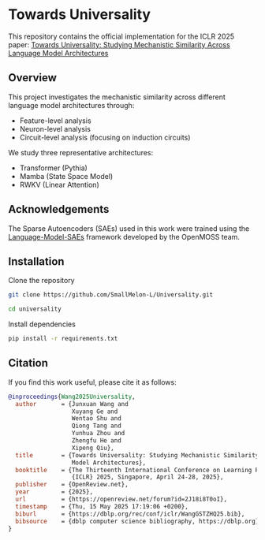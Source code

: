 # Towards Universality

This repository contains the official implementation for the ICLR 2025 paper: [Towards Universality: Studying Mechanistic Similarity Across Language Model Architectures](https://arxiv.org/abs/2410.06672)

## Overview

This project investigates the mechanistic similarity across different language model architectures through:
- Feature-level analysis
- Neuron-level analysis
- Circuit-level analysis (focusing on induction circuits)

We study three representative architectures:
- Transformer (Pythia)
- Mamba (State Space Model)
- RWKV (Linear Attention)

## Acknowledgements

The Sparse Autoencoders (SAEs) used in this work were trained using the [Language-Model-SAEs](https://github.com/OpenMOSS/Language-Model-SAEs) framework developed by the OpenMOSS team.

## Installation
Clone the repository
```bash
git clone https://github.com/SmallMelon-L/Universality.git

cd universality
```

Install dependencies

```bash
pip install -r requirements.txt
```

## Citation

If you find this work useful, please cite it as follows:

```bibtex
@inproceedings{Wang2025Universality,
  author       = {Junxuan Wang and
                  Xuyang Ge and
                  Wentao Shu and
                  Qiong Tang and
                  Yunhua Zhou and
                  Zhengfu He and
                  Xipeng Qiu},
  title        = {Towards Universality: Studying Mechanistic Similarity Across Language
                  Model Architectures},
  booktitle    = {The Thirteenth International Conference on Learning Representations,
                  {ICLR} 2025, Singapore, April 24-28, 2025},
  publisher    = {OpenReview.net},
  year         = {2025},
  url          = {https://openreview.net/forum?id=2J18i8T0oI},
  timestamp    = {Thu, 15 May 2025 17:19:06 +0200},
  biburl       = {https://dblp.org/rec/conf/iclr/WangGSTZHQ25.bib},
  bibsource    = {dblp computer science bibliography, https://dblp.org}
}
```
